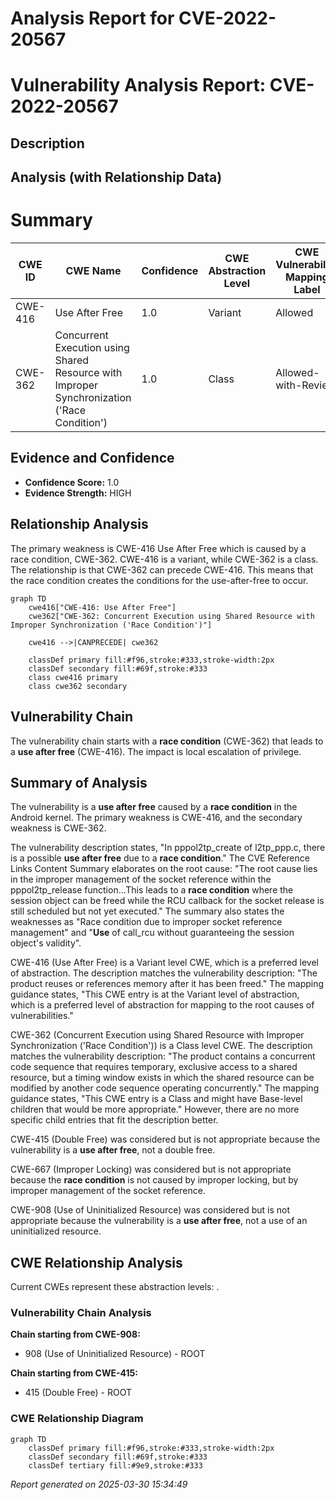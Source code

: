 # Analysis Report for CVE-2022-20567

# Vulnerability Analysis Report: CVE-2022-20567

## Description



## Analysis (with Relationship Data)

# Summary
| CWE ID | CWE Name | Confidence | CWE Abstraction Level | CWE Vulnerability Mapping Label | CWE-Vulnerability Mapping Notes |
|---|---|---|---|---|---|
| CWE-416 | Use After Free | 1.0 | Variant | Allowed | Primary CWE |
| CWE-362 | Concurrent Execution using Shared Resource with Improper Synchronization ('Race Condition') | 1.0 | Class | Allowed-with-Review | Secondary CWE |

## Evidence and Confidence

*   **Confidence Score:** 1.0
*   **Evidence Strength:** HIGH

## Relationship Analysis
The primary weakness is CWE-416 Use After Free which is caused by a race condition, CWE-362. CWE-416 is a variant, while CWE-362 is a class. The relationship is that CWE-362 can precede CWE-416. This means that the race condition creates the conditions for the use-after-free to occur.

```mermaid
graph TD
    cwe416["CWE-416: Use After Free"]
    cwe362["CWE-362: Concurrent Execution using Shared Resource with Improper Synchronization ('Race Condition')"]

    cwe416 -->|CANPRECEDE| cwe362

    classDef primary fill:#f96,stroke:#333,stroke-width:2px
    classDef secondary fill:#69f,stroke:#333
    class cwe416 primary
    class cwe362 secondary
```

## Vulnerability Chain
The vulnerability chain starts with a **race condition** (CWE-362) that leads to a **use after free** (CWE-416). The impact is local escalation of privilege.

## Summary of Analysis
The vulnerability is a **use after free** caused by a **race condition** in the Android kernel. The primary weakness is CWE-416, and the secondary weakness is CWE-362.

The vulnerability description states, "In pppol2tp_create of l2tp_ppp.c, there is a possible **use after free** due to a **race condition**." The CVE Reference Links Content Summary elaborates on the root cause: "The root cause lies in the improper management of the socket reference within the pppol2tp_release function...This leads to a **race condition** where the session object can be freed while the RCU callback for the socket release is still scheduled but not yet executed." The summary also states the weaknesses as "Race condition due to improper socket reference management" and "**Use** of call_rcu without guaranteeing the session object's validity".

CWE-416 (Use After Free) is a Variant level CWE, which is a preferred level of abstraction. The description matches the vulnerability description: "The product reuses or references memory after it has been freed." The mapping guidance states, "This CWE entry is at the Variant level of abstraction, which is a preferred level of abstraction for mapping to the root causes of vulnerabilities."

CWE-362 (Concurrent Execution using Shared Resource with Improper Synchronization ('Race Condition')) is a Class level CWE. The description matches the vulnerability description: "The product contains a concurrent code sequence that requires temporary, exclusive access to a shared resource, but a timing window exists in which the shared resource can be modified by another code sequence operating concurrently." The mapping guidance states, "This CWE entry is a Class and might have Base-level children that would be more appropriate." However, there are no more specific child entries that fit the description better.

CWE-415 (Double Free) was considered but is not appropriate because the vulnerability is a **use after free**, not a double free.

CWE-667 (Improper Locking) was considered but is not appropriate because the **race condition** is not caused by improper locking, but by improper management of the socket reference.

CWE-908 (Use of Uninitialized Resource) was considered but is not appropriate because the vulnerability is a **use after free**, not a use of an uninitialized resource.


## CWE Relationship Analysis

Current CWEs represent these abstraction levels: .


### Vulnerability Chain Analysis

**Chain starting from CWE-908:**
- 908 (Use of Uninitialized Resource) - ROOT


**Chain starting from CWE-415:**
- 415 (Double Free) - ROOT



### CWE Relationship Diagram

```mermaid
graph TD
    classDef primary fill:#f96,stroke:#333,stroke-width:2px
    classDef secondary fill:#69f,stroke:#333
    classDef tertiary fill:#9e9,stroke:#333
```



*Report generated on 2025-03-30 15:34:49*
